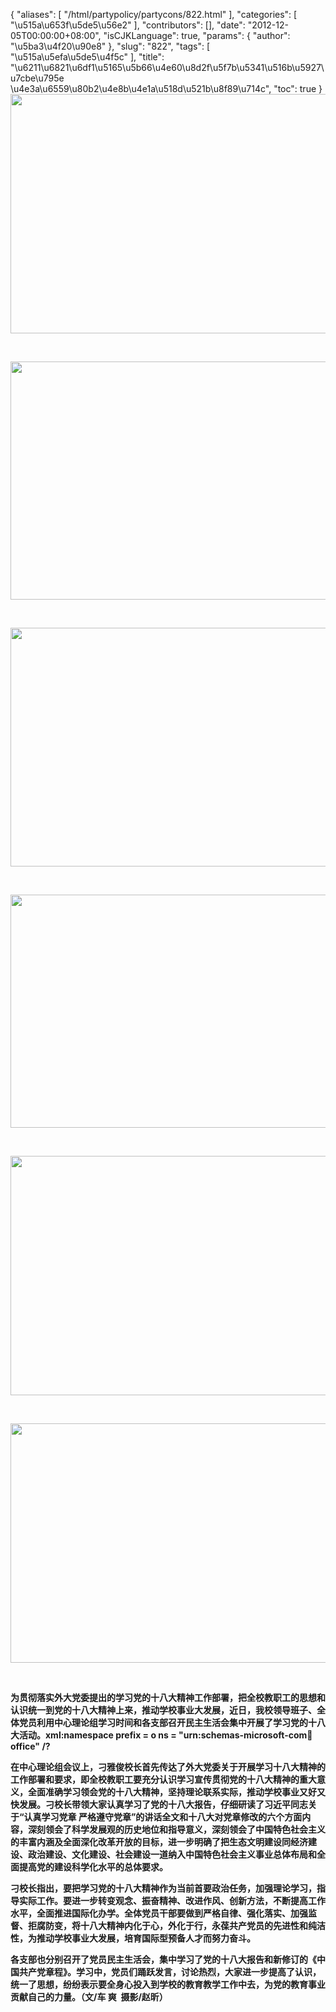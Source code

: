 {
    "aliases": [
        "/html/partypolicy/partycons/822.html"
    ],
    "categories": [
        "\u515a\u653f\u5de5\u56e2"
    ],
    "contributors": [],
    "date": "2012-12-05T00:00:00+08:00",
    "isCJKLanguage": true,
    "params": {
        "author": "\u5ba3\u4f20\u90e8"
    },
    "slug": "822",
    "tags": [
        "\u515a\u5efa\u5de5\u4f5c"
    ],
    "title": "\u6211\u6821\u6df1\u5165\u5b66\u4e60\u8d2f\u5f7b\u5341\u516b\u5927\u7cbe\u795e \u4e3a\u6559\u80b2\u4e8b\u4e1a\u518d\u521b\u8f89\u714c",
    "toc": true
}
**<img
    src="https://cdn.tfls.online/mirror/full/203be446f15b861dce9488a5a8dad3a1c017763c.jpg"
    style="display:block;margin-left:auto;margin-right:auto;"
    decoding="async"
    fetchpriority="auto"
    loading="lazy"
    height="383"
    width="600"
/>**

 

**<img
    src="https://cdn.tfls.online/mirror/full/4d437a10f408b8f847f8f0793093a93721d27c1d.jpg"
    style="display:block;margin-left:auto;margin-right:auto;"
    decoding="async"
    fetchpriority="auto"
    loading="lazy"
    height="381"
    width="600"
/>**

 

**<img
    src="https://cdn.tfls.online/mirror/full/49368c3f1e61cceb65988c8cded7381b843027c0.jpg"
    style="display:block;margin-left:auto;margin-right:auto;"
    decoding="async"
    fetchpriority="auto"
    loading="lazy"
    height="382"
    width="600"
/>**

 

**<img
    src="https://cdn.tfls.online/mirror/full/7b61373b582fabc7304b380b17201798eb165294.jpg"
    style="display:block;margin-left:auto;margin-right:auto;"
    decoding="async"
    fetchpriority="auto"
    loading="lazy"
    height="373"
    width="600"
/>**

 

**<img
    src="https://cdn.tfls.online/mirror/full/1d577d499941dd265a7faf1d57d897817a4bf304.jpg"
    style="display:block;margin-left:auto;margin-right:auto;"
    decoding="async"
    fetchpriority="auto"
    loading="lazy"
    height="383"
    width="600"
/>**

 

**<img
    src="https://cdn.tfls.online/mirror/full/8e69bc54e3f67692189505115e6b132d0d16a44d.jpg"
    style="display:block;margin-left:auto;margin-right:auto;"
    decoding="async"
    fetchpriority="auto"
    loading="lazy"
    height="383"
    width="600"
/>**

 

**为贯彻落实外大党委提出的学习党的十八大精神工作部署，把全校教职工的思想和认识统一到党的十八大精神上来，推动学校事业大发展，近日，我校领导班子、全体党员利用中心理论组学习时间和各支部召开民主生活会集中开展了学习党的十八大活动。xml:namespace prefix = o ns = "urn:schemas-microsoft-com:office:office" /?**

**在中心理论组会议上，刁雅俊校长首先传达了外大党委关于开展学习十八大精神的工作部署和要求，即全校教职工要充分认识学习宣传贯彻党的十八大精神的重大意义，全面准确学习领会党的十八大精神，坚持理论联系实际，推动学校事业又好又快发展。刁校长带领大家认真学习了党的十八大报告，仔细研读了习近平同志关于“认真学习党章 严格遵守党章”的讲话全文和十八大对党章修改的六个方面内容，深刻领会了科学发展观的历史地位和指导意义，深刻领会了中国特色社会主义的丰富内涵及全面深化改革开放的目标，进一步明确了把生态文明建设同经济建设、政治建设、文化建设、社会建设一道纳入中国特色社会主义事业总体布局和全面提高党的建设科学化水平的总体要求。**

**刁校长指出，要把学习党的十八大精神作为当前首要政治任务，加强理论学习，指导实际工作。要进一步转变观念、振奋精神、改进作风、创新方法，不断提高工作水平，全面推进国际化办学。全体党员干部要做到严格自律、强化落实、加强监督、拒腐防变，将十八大精神内化于心，外化于行，永葆共产党员的先进性和纯洁性，为推动学校事业大发展，培育国际型预备人才而努力奋斗。**

**各支部也分别召开了党员民主生活会，集中学习了党的十八大报告和新修订的《中国共产党章程》。学习中，党员们踊跃发言，讨论热烈，大家进一步提高了认识，统一了思想，纷纷表示要全身心投入到学校的教育教学工作中去，为党的教育事业贡献自己的力量。（文/车 爽  摄影/赵昕）**

